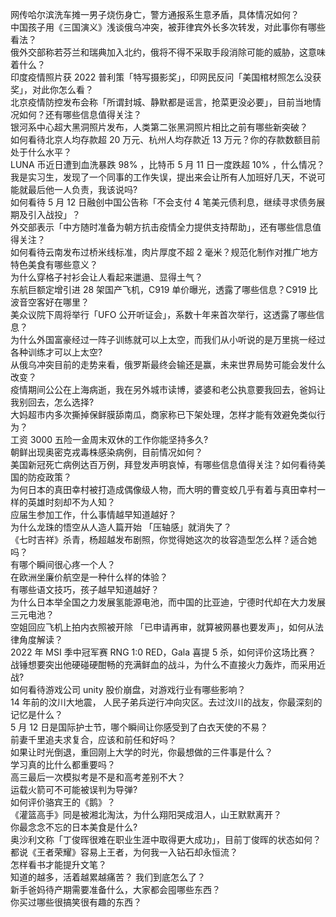 网传哈尔滨洗车摊一男子烧伤身亡，警方通报系生意矛盾，具体情况如何？  
中国孩子用《三国演义》浅谈俄乌冲突，被菲律宾外长多次转发，对此事你有哪些看法？  
俄外交部称若芬兰和瑞典加入北约，俄将不得不采取手段消除可能的威胁，这意味着什么？  
印度疫情照片获 2022 普利策「特写摄影奖」，印网民反问「美国棺材照怎么没获奖」，对此你怎么看？  
北京疫情防控发布会称「所谓封城、静默都是谣言，抢菜更没必要」，目前当地情况如何？还有哪些信息值得关注？  
银河系中心超大黑洞照片发布，人类第二张黑洞照片相比之前有哪些新突破？  
如何看待北京人均存款超 20 万元、杭州人均存款近 13 万元？你的存款数额目前处于什么水平？  
LUNA 币近日遭到血洗暴跌 98% ，比特币 5 月 11 日一度跌超 10% ，什么情况？  
我是实习生，发现了一个同事的工作失误，提出来会让所有人加班好几天，不说可能就最后他一人负责，我该说吗?  
如何看待 5 月 12 日融创中国公告称「不会支付 4 笔美元债利息，继续寻求债务展期及引入战投」？  
外交部表示「中方随时准备为朝方抗击疫情全力提供支持帮助」，还有哪些信息值得关注？  
如何看待云南发布过桥米线标准，肉片厚度不超 2 毫米？规范化制作对推广地方特色美食有哪些意义？  
为什么穿格子衬衫会让人看起来邋遢、显得土气？  
东航巨额定增引进 28 架国产飞机，C919 单价曝光，透露了哪些信息？C919 比波音空客好在哪里？  
美众议院下周将举行「UFO 公开听证会」，系数十年来首次举行，这透露了哪些信息？  
为什么外国富豪经过一阵子训练就可以上太空，而我们从小听说的是万里挑一经过各种训练才可以上太空?  
从俄乌冲突目前的走势来看，俄罗斯最终会输还是赢，未来世界局势可能会发什么改变？  
疫情期间公公在上海病逝，我在另外城市读博，婆婆和老公执意要我回去，爸妈让我别回去，怎么选择?  
大妈超市内多次撕掉保鲜膜舔南瓜，商家称已下架处理，怎样才能有效避免类似行为？  
工资 3000 五险一金周末双休的工作你能坚持多久?  
朝鲜出现奥密克戎毒株感染病例，目前情况如何？  
美国新冠死亡病例达百万例，拜登发声明哀悼，有哪些信息值得关注？如何看待美国的防疫政策？  
为何日本的真田幸村被打造成偶像级人物，而大明的曹变蛟几乎有着与真田幸村一样的英雄时刻却不为人知？  
应届生参加工作，什么事情越早知道越好？  
为什么龙珠的悟空从人造人篇开始  「压轴感」就消失了？  
《七时吉祥》杀青，杨超越发布剧照，你觉得她这次的妆容造型怎么样？适合她吗？  
有哪个瞬间很心疼一个人？  
在欧洲坐廉价航空是一种什么样的体验？  
有哪些语文技巧，孩子越早知道越好？  
为什么日本举全国之力发展氢能源电池，而中国的比亚迪，宁德时代却在大力发展三元电池？  
空姐回应飞机上拍内衣照被开除 「已申请再审，就算被网暴也要发声」，如何从法律角度解读？  
2022 年 MSI 季中冠军赛 RNG 1:0 RED，Gala 喜提 5 杀，如何评价这场比赛？  
战锤想要突出他硬碰硬酣畅的充满鲜血的战斗，为什么不直接火力轰炸，而采用近战?  
如何看待游戏公司 unity 股价崩盘，对游戏行业有哪些影响？  
14 年前的汶川大地震， 人民子弟兵逆行冲向灾区。去过汶川的战友，你最深刻的记忆是什么？  
5 月 12 日是国际护士节，哪个瞬间让你感受到了白衣天使的不易？  
前妻千里追夫求复合，应该和前任和好吗？  
如果让时光倒退，重回刚上大学的时光，你最想做的三件事是什么？  
学习真的比什么都重要吗？  
高三最后一次模拟考是不是和高考差别不大？  
运载火箭可不可能被误判为导弹?  
如何评价骆宾王的《鹅》？  
《灌篮高手》同是被湘北淘汰，为什么翔阳哭成泪人，山王默默离开？  
你最念念不忘的日本美食是什么?  
奥沙利文称「丁俊晖很难在职业生涯中取得更大成功」，目前丁俊晖的状态如何？  
都说《王者荣耀》容易上王者，为何我一入钻石却永恒流？  
怎样看书才能提升文笔？  
知道的越多，活着越累越痛苦？ 我们到底怎么了？  
新手爸妈待产期需要准备什么，大家都会囤哪些东西？  
你买过哪些很搞笑很有趣的东西？  
